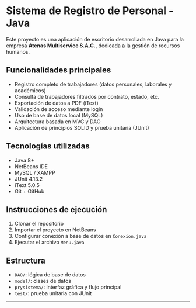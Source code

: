 # Sistema de Registro de Personal - Java

Este proyecto es una aplicación de escritorio desarrollada en Java para la empresa **Atenas Multiservice S.A.C.**, dedicada a la gestión de recursos humanos.

## Funcionalidades principales

- Registro completo de trabajadores (datos personales, laborales y académicos)
- Consulta de trabajadores filtrados por contrato, estado, etc.
- Exportación de datos a PDF (iText)
- Validación de acceso mediante login
- Uso de base de datos local (MySQL)
- Arquitectura basada en MVC y DAO
- Aplicación de principios SOLID y prueba unitaria (JUnit)

## Tecnologías utilizadas

- Java 8+
- NetBeans IDE
- MySQL / XAMPP
- JUnit 4.13.2
- iText 5.0.5
- Git + GitHub

## Instrucciones de ejecución

1. Clonar el repositorio
2. Importar el proyecto en NetBeans
3. Configurar conexión a base de datos en `Conexion.java`
4. Ejecutar el archivo `Menu.java`

## Estructura

- `DAO/`: lógica de base de datos
- `model/`: clases de datos
- `prysistema/`: interfaz gráfica y flujo principal
- `test/`: prueba unitaria con JUnit

---